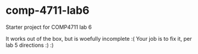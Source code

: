 # comp-4711-lab6
Starter project for COMP4711 lab 6

It works out of the box, but is woefully incomplete :(
Your job is to fix it, per lab 5 directions :) :)
